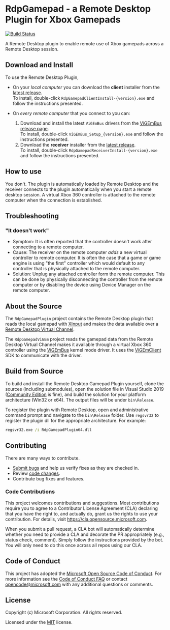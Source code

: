 # RdpGamepad - a Remote Desktop Plugin for Xbox Gamepads

[![Build Status](https://dev.azure.com/ms/RdpGamepad/_apis/build/status/microsoft.RdpGamepad?branchName=master)](https://dev.azure.com/ms/RdpGamepad/_build/latest?definitionId=340&branchName=master)

A Remote Desktop plugin to enable remote use of Xbox gamepads across a Remote Desktop session.

## Download and Install

To use the Remote Desktop Plugin,

* On your _local computer_ you can download the **client** installer from the [latest release](https://github.com/Microsoft/RdpGamepad/releases/latest).  
To install, double-click `RdpGamepadClientInstall-{version}.exe` and follow the instructions presented.

* On _every remote computer_ that you connect to you can:
    1. Download and install the latest `ViGEmBus` drivers from the [ViGEmBus release page](https://github.com/ViGEm/ViGEmBus/releases/latest).  
    To install, double-click `ViGEmBus_Setup_{version}.exe` and follow the instructions presented.
    1. Download the **receiver** installer from the [latest release](https://github.com/Microsoft/RdpGamepad/releases/latest).  
    To install, double-click `RdpGamepadReceiverInstall-{version}.exe` and follow the instructions presented.

## How to use

You don't. The plugin is automatically loaded by Remote Desktop and the receiver connects to the plugin
automatically when you start a remote desktop session. A virtual Xbox 360 controller is attached to
the remote computer when the connection is established.

## Troubleshooting

### "It doesn't work"
* Symptom: It is often reported that the controller doesn't work after connecting to a remote computer.
* Cause: The receiver on the remote computer _adds_ a new virtual controller to remote computer. It is
  often the case that a game or game engine is using "the first" controller which would default to any
  controller that is physically attached to the remote computer.
* Solution: Unplug any attached controller form the remote computer. This can be done by physically
  disconnecting the controller from the remote computer or by disabling the device using Device Manager
  on the remote computer.

## About the Source

The `RdpGamepadPlugin` project contains the Remote Desktop plugin that reads the local gamepad
with [XInput](https://docs.microsoft.com/en-us/windows/win32/xinput/getting-started-with-xinput)
and makes the data available over a
[Remote Desktop Virtual Channel](https://docs.microsoft.com/en-us/windows/win32/termserv/terminal-services-virtual-channels).

The `RdpGamepadViGEm` project reads the gamepad data from the Remote Desktop Virtual Channel makes
it available through a virtual Xbox 360 controller using the [ViGEmBus](https://github.com/ViGEm/ViGEmBus)
kernel mode driver. It uses the [ViGEmClient](https://github.com/ViGEm/ViGEmClient) SDK to communicate with the driver.

## Build from Source

To build and install the Remote Desktop Gamepad Plugin yourself, clone the sources (including submodules),
open the solution file in Visual Studio 2019 ([Community Edition](https://visualstudio.microsoft.com/thank-you-downloading-visual-studio/?sku=Community&rel=16)
is fine), and build the solution for your platform architecture (Win32 or x64).
The output files will be under `bin\Release`.

To register the plugin with Remote Desktop, open and administrative command prompt and navigate to the
`bin\Release` folder. Use `regsvr32` to register the plugin dll for the appropriate architecture. For example:

```bat
regsvr32.exe /i RdpGamepadPlugin64.dll
```

## Contributing

There are many ways to contribute.

* [Submit bugs](https://github.com/Microsoft/RdpGamepad/issues) and help us verify fixes as they are checked in.
* Review [code changes](https://github.com/Microsoft/RdpGamepad/pulls).
* Contribute bug fixes and features.

### Code Contributions

This project welcomes contributions and suggestions.  Most contributions require you to agree to a
Contributor License Agreement (CLA) declaring that you have the right to, and actually do, grant us
the rights to use your contribution. For details, visit https://cla.opensource.microsoft.com.

When you submit a pull request, a CLA bot will automatically determine whether you need to provide
a CLA and decorate the PR appropriately (e.g., status check, comment). Simply follow the instructions
provided by the bot. You will only need to do this once across all repos using our CLA.

## Code of Conduct

This project has adopted the [Microsoft Open Source Code of Conduct](https://opensource.microsoft.com/codeofconduct/).
For more information see the [Code of Conduct FAQ](https://opensource.microsoft.com/codeofconduct/faq/) or
contact [opencode@microsoft.com](mailto:opencode@microsoft.com) with any additional questions or comments.

## License

Copyright (c) Microsoft Corporation. All rights reserved.

Licensed under the [MIT](LICENSE) license.
